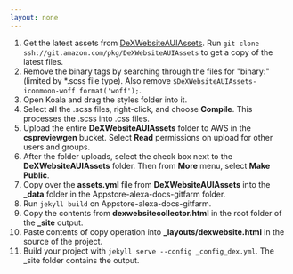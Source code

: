 ```yaml
---
layout: none
---
```


1.  Get the latest assets from [DeXWebsiteAUIAssets](https://code.amazon.com/packages/DeXWebsiteAUIAssets/trees/mainline). Run `git clone ssh://git.amazon.com/pkg/DeXWebsiteAUIAssets` to get a copy of the latest files.
2.  Remove the binary tags by searching through the files for "binary:" (limited by \*.scss file type). Also remove `$DeXWebsiteAUIAssets-iconmoon-woff format('woff');`.
3.  Open Koala and drag the styles folder into it.
4.  Select all the .scss files, right-click, and choose **Compile**. This processes the .scss into .css files.
5.  Upload the entire **DeXWebsiteAUIAssets** folder to AWS in the **cspreviewgen** bucket. Select **Read** permissions on upload for other users and groups.
6.  After the folder uploads, select the check box next to the **DeXWebsiteAUIAssets** folder. Then from **More** menu, select **Make Public**.
7.  Copy over the **assets.yml** file from **DeXWebsiteAUIAssets** into the **\_data** folder in the Appstore-alexa-docs-gitfarm folder.
8.  Run `jekyll build` on Appstore-alexa-docs-gitfarm.
9.  Copy the contents from **dexwebsitecollector.html** in the root folder of the **\_site** output.
10. Paste contents of copy operation into **\_layouts/dexwebsite.html** in the source of the project.
11. Build your project with `jekyll serve --config _config_dex.yml`. The \_site folder contains the output.
